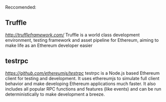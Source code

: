 Reccomended:

## Truffle
*http://truffleframework.com/*
Truffle is a world class development environment, testing framework and asset pipeline for Ethereum, aiming to make life as an Ethereum developer easier

## testrpc
*https://github.com/ethereumjs/testrpc*
testrpc is a Node.js based Ethereum client for testing and development. It uses ethereumjs to simulate full client behavior and make developing Ethereum applications much faster. It also includes all popular RPC functions and features (like events) and can be run deterministically to make development a breeze.
